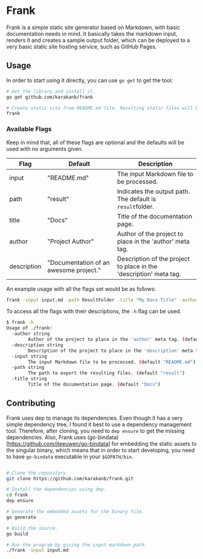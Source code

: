 # Frank

Frank is a simple static site generator based on Markdown, with basic documentation needs in mind. It basically takes the markdown input, renders it and creates a sample output folder, which can be deployed to a very basic static site hosting service, such as GitHub Pages.

## Usage

In order to start using it directly, you can use `go get` to get the tool:
```bash
# Get the library and install it.
go get github.com/karakanb/frank

# Create static site from README.md file. Resulting static files will be in result/ folder.
frank
```

### Available Flags

Keep in mind that, all of these flags are optional and the defaults will be used with no arguments given.

| Flag         | Default                                | Description                                                        |
|--------------|----------------------------------------|--------------------------------------------------------------------|
| input       | "README.md"                            | The input Markdown file to be processed.                           |
| path        | "result"                                 | Indicates the output path. The default is `result`folder.          |
| title       | "Docs"                                 | Title of the documentation page.                                   |
| author      | "Project Author"                       | Author of the project to place in the 'author' meta tag.           |
| description | "Documentation of an awesome project." | Description of the project to place in the 'description' meta tag. |

An example usage with all the flags set would be as follows:
```bash
frank -input input.md -path ResultFolder -title "My Docs Title" -author "Document Author" -description "Such an amazing project"
```

To access all the flags with their descriptions, the `-h` flag can be used.

```bash
$ frank -h
Usage of ./frank:
  -author string
    	Author of the project to place in the 'author' meta tag. (default "Project Author")
  -description string
    	Description of the project to place in the 'description' meta tag. (default "Documentation of an awesome project.")
  -input string
    	The input Markdown file to be processed. (default "README.md")
  -path string
    	The path to export the resulting files. (default "result")
  -title string
    	Title of the documentation page. (default "Docs")
```

## Contributing

Frank uses dep to manage its dependencies. Even though it has a very simple dependency tree, I found it best to use a dependency management tool. Therefore, after cloning, you need to `dep ensure` to get the missing dependencies. Also, Frank uses (go-bindata)[https://github.com/jteeuwen/go-bindata] for embedding the static assets to the singular binary, which means that in order to start developing, you need to have `go-bindata` executable in your `$GOPATH/bin`.

```bash

# Clone the repository.
git clone https://github.com/karakanb/frank.git

# Install the dependencies using dep.
cd frank
dep ensure

# Generate the embedded assets for the binary file.
go generate

# Build the source.
go build

# Run the program by giving the input markdown path.
./frank -input input.md
```
